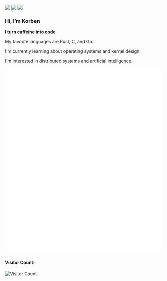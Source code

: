 [![](https://img.shields.io/badge/GitHub-korbexmachina-blue)](https://github.com/korbexmachina)
[![](https://img.shields.io/website?down_color=red&down_message=offline&label=korbexmachina.com&up_color=green&up_message=online&url=https%3A%2F%2Fwww.korbexmachina.com%2F)](https://www.korbexmachina.com/)
[![](https://img.shields.io/website?down_color=red&down_message=offline&label=blog&up_color=green&up_message=online&url=https%3A%2F%2Fblog.korbexmachina.com%2F)](https://blog.korbexmachina.com/)

### Hi, I’m Korben
__I turn caffeine into code__

My favorite languages are Rust, C, and Go.

I'm currently learning about operating systems and kernel design.

I'm interested in distributed systems and artificial intelligence.

![](https://raw.githubusercontent.com/korbexmachina/github-stats/master/generated/overview.svg#gh-dark-mode-only)
![](https://raw.githubusercontent.com/korbexmachina/github-stats/master/generated/languages.svg#gh-dark-mode-only)

#### Visitor Count:
![Visitor Count](https://profile-counter.glitch.me/korbexmachina/count.svg)
